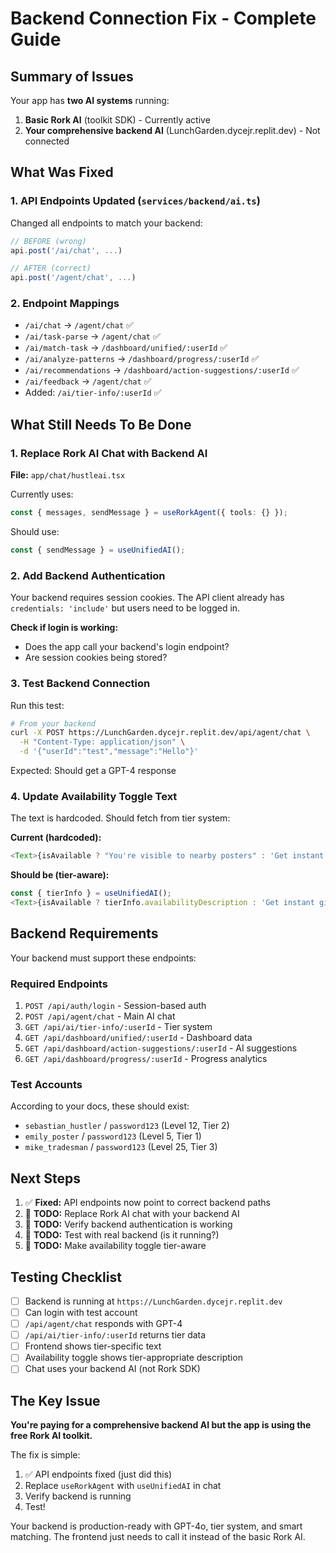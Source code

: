 # Backend Connection Fix - Complete Guide

## Summary of Issues

Your app has **two AI systems** running:
1. **Basic Rork AI** (toolkit SDK) - Currently active
2. **Your comprehensive backend AI** (LunchGarden.dycejr.replit.dev) - Not connected

## What Was Fixed

### 1. API Endpoints Updated (`services/backend/ai.ts`)
Changed all endpoints to match your backend:

```typescript
// BEFORE (wrong)
api.post('/ai/chat', ...)

// AFTER (correct)
api.post('/agent/chat', ...)
```

### 2. Endpoint Mappings
- `/ai/chat` → `/agent/chat` ✅
- `/ai/task-parse` → `/agent/chat` ✅
- `/ai/match-task` → `/dashboard/unified/:userId` ✅
- `/ai/analyze-patterns` → `/dashboard/progress/:userId` ✅
- `/ai/recommendations` → `/dashboard/action-suggestions/:userId` ✅
- `/ai/feedback` → `/agent/chat` ✅
- Added: `/ai/tier-info/:userId` ✅

## What Still Needs To Be Done

### 1. Replace Rork AI Chat with Backend AI

**File:** `app/chat/hustleai.tsx`

Currently uses:
```typescript
const { messages, sendMessage } = useRorkAgent({ tools: {} });
```

Should use:
```typescript
const { sendMessage } = useUnifiedAI();
```

### 2. Add Backend Authentication

Your backend requires session cookies. The API client already has `credentials: 'include'` but users need to be logged in.

**Check if login is working:**
- Does the app call your backend's login endpoint?
- Are session cookies being stored?

### 3. Test Backend Connection

Run this test:
```bash
# From your backend
curl -X POST https://LunchGarden.dycejr.replit.dev/api/agent/chat \
  -H "Content-Type: application/json" \
  -d '{"userId":"test","message":"Hello"}'
```

Expected: Should get a GPT-4 response

### 4. Update Availability Toggle Text

The text is hardcoded. Should fetch from tier system:

**Current (hardcoded):**
```typescript
<Text>{isAvailable ? "You're visible to nearby posters" : 'Get instant gig offers'}</Text>
```

**Should be (tier-aware):**
```typescript
const { tierInfo } = useUnifiedAI();
<Text>{isAvailable ? tierInfo.availabilityDescription : 'Get instant gig offers'}</Text>
```

## Backend Requirements

Your backend must support these endpoints:

### Required Endpoints
1. `POST /api/auth/login` - Session-based auth
2. `POST /api/agent/chat` - Main AI chat
3. `GET /api/ai/tier-info/:userId` - Tier system
4. `GET /api/dashboard/unified/:userId` - Dashboard data
5. `GET /api/dashboard/action-suggestions/:userId` - AI suggestions
6. `GET /api/dashboard/progress/:userId` - Progress analytics

### Test Accounts
According to your docs, these should exist:
- `sebastian_hustler` / `password123` (Level 12, Tier 2)
- `emily_poster` / `password123` (Level 5, Tier 1)
- `mike_tradesman` / `password123` (Level 25, Tier 3)

## Next Steps

1. ✅ **Fixed:** API endpoints now point to correct backend paths
2. 🔄 **TODO:** Replace Rork AI chat with your backend AI
3. 🔄 **TODO:** Verify backend authentication is working
4. 🔄 **TODO:** Test with real backend (is it running?)
5. 🔄 **TODO:** Make availability toggle tier-aware

## Testing Checklist

- [ ] Backend is running at `https://LunchGarden.dycejr.replit.dev`
- [ ] Can login with test account
- [ ] `/api/agent/chat` responds with GPT-4
- [ ] `/api/ai/tier-info/:userId` returns tier data
- [ ] Frontend shows tier-specific text
- [ ] Availability toggle shows tier-appropriate description
- [ ] Chat uses your backend AI (not Rork SDK)

## The Key Issue

**You're paying for a comprehensive backend AI but the app is using the free Rork AI toolkit.**

The fix is simple:
1. ✅ API endpoints fixed (just did this)
2. Replace `useRorkAgent` with `useUnifiedAI` in chat
3. Verify backend is running
4. Test!

Your backend is production-ready with GPT-4o, tier system, and smart matching. The frontend just needs to call it instead of the basic Rork AI.
